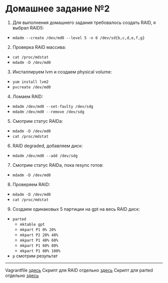 # Домашнее задание №2

1. Для выполнения домашнего задания требовалось создать RAID, я выбрал RAID5:
* `mdadm --create /dev/md0 --level 5 -n 6 /dev/sd{b,c,d,e,f,g}`
2. Проверка RAID массива:
* `cat /proc/mdstat`
* `mdadm -D /dev/md0`
3. Инсталлируем lvm и создаем physical volume:
* `yum install lvm2`
* `pvcreate /dev/md0`
4. Ломаем RAID:
* `mdadm /dev/md0 --set-faulty /dev/sdg`
* `mdadm /dev/md0 --remove /dev/sdg`
5. Смотрим статус RAIDa:
* `mdadm -D /dev/md0`
* `cat /proc/mdstat`
6. RAID degraded, добавляем диск:
* `mdadm /dev/md0 --add /dev/sdg`
7. Смотрим статус RAIDa, пока resync готов:
* `mdadm -D /dev/md0`
8. Проверяем RAID:
* `mdadm -D /dev/md0`
* `cat /proc/mdstat`
9. Создаем одинаковых 5 партиции на gpt на весь RAID диск:
* `parted`
	* `mktable gpt`
	* `mkpart P1 0% 20%`
	* `mkpart P2 20% 40%`
	* `mkpart P1 40% 60%`
	* `mkpart P1 60% 80%`
	* `mkpart P1 80% 100%`
* `p` смотрим результат
---
Vagrantfile [здесь](Vagrantfile) 
Скрипт для RAID отдельно [здесь](raid.sh)
Скрипт для parted отдельно [здесь](partitions.sh)
